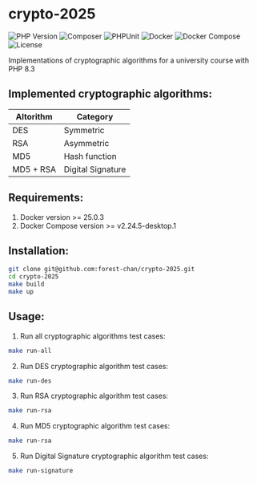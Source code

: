 # crypto-2025

![PHP Version](https://img.shields.io/badge/PHP-8.3-brightgreen.svg)
![Composer](https://img.shields.io/badge/Composer-Compatible-orange.svg)
![PHPUnit](https://img.shields.io/badge/PHPUnit-12.6-blueviolet.svg)
![Docker](https://img.shields.io/badge/Docker-✓-blue?logo=docker&logoColor=white&style=flat)
![Docker Compose](https://img.shields.io/badge/Docker_Compose-✓-blue?logo=docker&logoColor=white&style=flat)
![License](https://img.shields.io/badge/License-MIT-blue.svg)

Implementations of cryptographic algorithms for a university course with PHP 8.3

## Implemented cryptographic algorithms:

| Altorithm | Category          |
|-----------|-------------------|
| DES       | Symmetric         | 
| RSA       | Asymmetric        |
| MD5       | Hash function     |
| MD5 + RSA | Digital Signature |

## Requirements:
1. Docker version >= 25.0.3
2. Docker Compose version >= v2.24.5-desktop.1

## Installation:
```bash
git clone git@github.com:forest-chan/crypto-2025.git
cd crypto-2025
make build
make up
```

## Usage:
1. Run all cryptographic algorithms test cases:
```bash
make run-all
```
2. Run DES cryptographic algorithm test cases:
```bash
make run-des
```
3. Run RSA cryptographic algorithm test cases:
```bash
make run-rsa
```
4. Run MD5 cryptographic algorithm test cases:
```bash
make run-rsa
```
5. Run Digital Signature cryptographic algorithm test cases:
```bash
make run-signature
```
